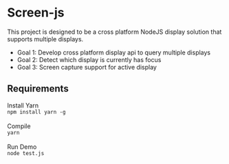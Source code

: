# Screen-js
This project is designed to be a cross platform NodeJS display solution that supports multiple displays.

<ul> 
  <li>Goal 1: Develop cross platform display api to query multiple displays</li>
  <li>Goal 2: Detect which display is currently has focus</li>
  <li>Goal 3: Screen capture support for active display</li>
</ul>

## Requirements
Install Yarn<br/>
`npm install yarn -g`<br/><br/>
Compile<br/>
`yarn`<br/><br/>
Run Demo<br/>
`node test.js`<br/><br/>
